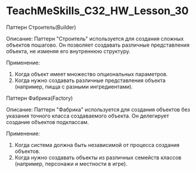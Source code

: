 # TeachMeSkills_C32_HW_Lesson_30

Паттерн Строитель(Builder)

Описание: Паттерн "Строитель" используется для создания сложных объектов пошагово. Он позволяет создавать различные представления объекта, не изменяя его внутреннюю структуру.

Применение:

1. Когда объект имеет множество опциональных параметров.
2. Когда нужно создавать различные представления объекта (например, пицца с разными ингредиентами).

Паттерн Фабрика(Factory)

Описание: Паттерн "Фабрика" используется для создания объектов без указания точного класса создаваемого объекта. Он делегирует создание объектов подклассам.

Применение:

1. Когда система должна быть независимой от процесса создания объектов.
2. Когда нужно создавать объекты из различных семейств классов (например, персонажи и местности в игре).
